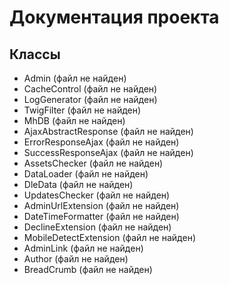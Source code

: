 # Документация проекта

## Классы
- Admin (файл не найден)
- CacheControl (файл не найден)
- LogGenerator (файл не найден)
- TwigFilter (файл не найден)
- MhDB (файл не найден)
- AjaxAbstractResponse (файл не найден)
- ErrorResponseAjax (файл не найден)
- SuccessResponseAjax (файл не найден)
- AssetsChecker (файл не найден)
- DataLoader (файл не найден)
- DleData (файл не найден)
- UpdatesChecker (файл не найден)
- AdminUrlExtension (файл не найден)
- DateTimeFormatter (файл не найден)
- DeclineExtension (файл не найден)
- MobileDetectExtension (файл не найден)
- AdminLink (файл не найден)
- Author (файл не найден)
- BreadCrumb (файл не найден)
